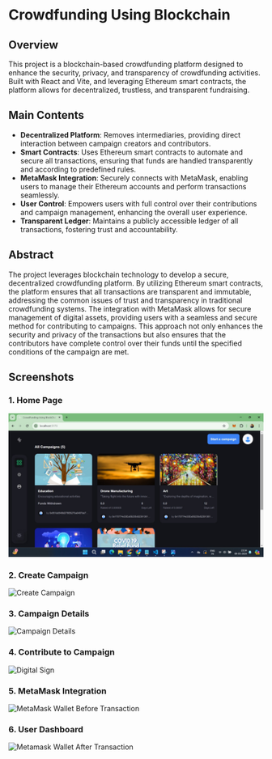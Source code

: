 # Crowdfunding Using Blockchain

## Overview

This project is a blockchain-based crowdfunding platform designed to enhance the security, privacy, and transparency of crowdfunding activities. Built with React and Vite, and leveraging Ethereum smart contracts, the platform allows for decentralized, trustless, and transparent fundraising.

## Main Contents

- **Decentralized Platform**: Removes intermediaries, providing direct interaction between campaign creators and contributors.
- **Smart Contracts**: Uses Ethereum smart contracts to automate and secure all transactions, ensuring that funds are handled transparently and according to predefined rules.
- **MetaMask Integration**: Securely connects with MetaMask, enabling users to manage their Ethereum accounts and perform transactions seamlessly.
- **User Control**: Empowers users with full control over their contributions and campaign management, enhancing the overall user experience.
- **Transparent Ledger**: Maintains a publicly accessible ledger of all transactions, fostering trust and accountability.

## Abstract

The project leverages blockchain technology to develop a secure, decentralized crowdfunding platform. By utilizing Ethereum smart contracts, the platform ensures that all transactions are transparent and immutable, addressing the common issues of trust and transparency in traditional crowdfunding systems. The integration with MetaMask allows for secure management of digital assets, providing users with a seamless and secure method for contributing to campaigns. This approach not only enhances the security and privacy of the transactions but also ensures that the contributors have complete control over their funds until the specified conditions of the campaign are met.

## Screenshots

### 1. Home Page
![Home Page](https://github.com/Josepaul2k01/crowdfunding-using-blockchain-frontend/blob/main/screenshots/1.jpeg)

### 2. Create Campaign
![Create Campaign](https://github.com/Josepaul2k01/crowdfunding-using-blockchain-frontend/blob/main/screenshots/2.jpeg)

### 3. Campaign Details
![Campaign Details](https://github.com/Josepaul2k01/crowdfunding-using-blockchain-frontend/blob/main/screenshots/3.jpeg)

### 4. Contribute to Campaign
![Digital Sign](https://github.com/Josepaul2k01/crowdfunding-using-blockchain-frontend/blob/main/screenshots/4.jpeg)

### 5. MetaMask Integration
![MetaMask Wallet Before Transaction](https://github.com/Josepaul2k01/crowdfunding-using-blockchain-frontend/blob/main/screenshots/5.jpeg)

### 6. User Dashboard
![Metamask Wallet After Transaction](https://github.com/Josepaul2k01/crowdfunding-using-blockchain-frontend/blob/main/screenshots/6.jpeg)

